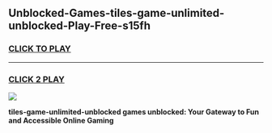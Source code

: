 
## Unblocked-Games-tiles-game-unlimited-unblocked-Play-Free-s15fh
<h3>
<a href="https://premium76.site?title=tiles-game-unlimited-unblocked&ref=22A">CLICK TO PLAY</a></h3>
<hr>

<h3>
<a href="https://premium76.site?title=tiles-game-unlimited-unblocked&ref=22A">CLICK 2 PLAY</a>
  
</h3>

<a href="https://premium76.site?title=tiles-game-unlimited-unblocked&ref=22A"><img src="https://clearcache.store/games.png"></a>


**tiles-game-unlimited-unblocked games unblocked: Your Gateway to Fun and Accessible Online Gaming**
